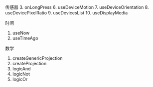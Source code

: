 传感器
3. onLongPress
6. useDeviceMotion
7. useDeviceOrientation
8. useDevicePixelRatio
9. useDevicesList
10. useDisplayMedia

时间
1. useNow
2. useTimeAgo

数学
1. createGenericProjection
2. createProjection
3. logicAnd
4. logicNot
4. logicOr


